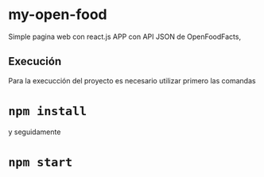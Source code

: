 # my-open-food
Simple pagina web con react.js APP con API JSON de OpenFoodFacts,

## Execución

Para la execucción del proyecto es necesario utilizar primero las comandas
# `npm install`

y seguidamente
# `npm start`


